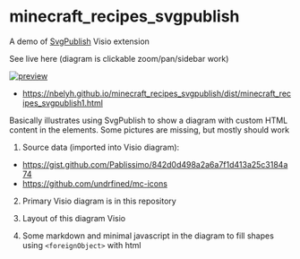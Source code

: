# minecraft_recipes_svgpublish

A demo of [SvgPublish](https://unmanagedvisio.com/products/svg-publish/) Visio extension

See live here (diagram is clickable zoom/pan/sidebar work)

[![preview](http://files.rsdn.org/11344/2021_02_00_00_56_30_image.png)](https://nbelyh.github.io/minecraft_recipes_svgpublish/dist/minecraft_recipes_svgpublish1.html)

- https://nbelyh.github.io/minecraft_recipes_svgpublish/dist/minecraft_recipes_svgpublish1.html

Basically illustrates using SvgPublish to show a diagram with custom HTML content in the elements. 
Some pictures are missing, but mostly should work

1. Source data (imported into Visio diagram):

- https://gist.github.com/Pablissimo/842d0d498a2a6a7f1d413a25c3184a74
- https://github.com/undrfined/mc-icons

2. Primary Visio diagram is in this repository

3. Layout of this diagram Visio

4. Some markdown and minimal javascript in the diagram to fill shapes using `<foreignObject>` with html
